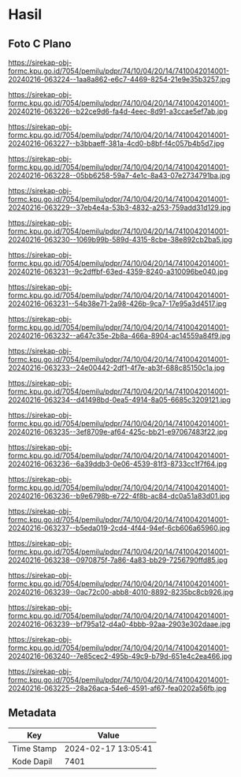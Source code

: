 # Hasil

## Foto C Plano

https://sirekap-obj-formc.kpu.go.id/7054/pemilu/pdpr/74/10/04/20/14/7410042014001-20240216-063224--1aa8a862-e6c7-4469-8254-21e9e35b3257.jpg

https://sirekap-obj-formc.kpu.go.id/7054/pemilu/pdpr/74/10/04/20/14/7410042014001-20240216-063226--b22ce9d6-fa4d-4eec-8d91-a3ccae5ef7ab.jpg

https://sirekap-obj-formc.kpu.go.id/7054/pemilu/pdpr/74/10/04/20/14/7410042014001-20240216-063227--b3bbaeff-381a-4cd0-b8bf-f4c057b4b5d7.jpg

https://sirekap-obj-formc.kpu.go.id/7054/pemilu/pdpr/74/10/04/20/14/7410042014001-20240216-063228--05bb6258-59a7-4e1c-8a43-07e2734791ba.jpg

https://sirekap-obj-formc.kpu.go.id/7054/pemilu/pdpr/74/10/04/20/14/7410042014001-20240216-063229--37eb4e4a-53b3-4832-a253-759add31d129.jpg

https://sirekap-obj-formc.kpu.go.id/7054/pemilu/pdpr/74/10/04/20/14/7410042014001-20240216-063230--1069b99b-589d-4315-8cbe-38e892cb2ba5.jpg

https://sirekap-obj-formc.kpu.go.id/7054/pemilu/pdpr/74/10/04/20/14/7410042014001-20240216-063231--9c2dffbf-63ed-4359-8240-a310096be040.jpg

https://sirekap-obj-formc.kpu.go.id/7054/pemilu/pdpr/74/10/04/20/14/7410042014001-20240216-063231--54b38e71-2a98-426b-9ca7-17e95a3d4517.jpg

https://sirekap-obj-formc.kpu.go.id/7054/pemilu/pdpr/74/10/04/20/14/7410042014001-20240216-063232--a647c35e-2b8a-466a-8904-ac14559a84f9.jpg

https://sirekap-obj-formc.kpu.go.id/7054/pemilu/pdpr/74/10/04/20/14/7410042014001-20240216-063233--24e00442-2df1-4f7e-ab3f-688c85150c1a.jpg

https://sirekap-obj-formc.kpu.go.id/7054/pemilu/pdpr/74/10/04/20/14/7410042014001-20240216-063234--d41498bd-0ea5-4914-8a05-6685c3209121.jpg

https://sirekap-obj-formc.kpu.go.id/7054/pemilu/pdpr/74/10/04/20/14/7410042014001-20240216-063235--3ef8709e-af64-425c-bb21-e97067483f22.jpg

https://sirekap-obj-formc.kpu.go.id/7054/pemilu/pdpr/74/10/04/20/14/7410042014001-20240216-063236--6a39ddb3-0e06-4539-81f3-8733cc1f7f64.jpg

https://sirekap-obj-formc.kpu.go.id/7054/pemilu/pdpr/74/10/04/20/14/7410042014001-20240216-063236--b9e6798b-e722-4f8b-ac84-dc0a51a83d01.jpg

https://sirekap-obj-formc.kpu.go.id/7054/pemilu/pdpr/74/10/04/20/14/7410042014001-20240216-063237--b5eda019-2cd4-4f44-94ef-6cb606a65960.jpg

https://sirekap-obj-formc.kpu.go.id/7054/pemilu/pdpr/74/10/04/20/14/7410042014001-20240216-063238--0970875f-7a86-4a83-bb29-7256790ffd85.jpg

https://sirekap-obj-formc.kpu.go.id/7054/pemilu/pdpr/74/10/04/20/14/7410042014001-20240216-063239--0ac72c00-abb8-4010-8892-8235bc8cb926.jpg

https://sirekap-obj-formc.kpu.go.id/7054/pemilu/pdpr/74/10/04/20/14/7410042014001-20240216-063239--bf795a12-d4a0-4bbb-92aa-2903e302daae.jpg

https://sirekap-obj-formc.kpu.go.id/7054/pemilu/pdpr/74/10/04/20/14/7410042014001-20240216-063240--7e85cec2-495b-49c9-b79d-651e4c2ea466.jpg

https://sirekap-obj-formc.kpu.go.id/7054/pemilu/pdpr/74/10/04/20/14/7410042014001-20240216-063225--28a26aca-54e6-4591-af67-fea0202a56fb.jpg


## Metadata

| Key        | Value               |
| ---------- | ------------------- |
| Time Stamp | 2024-02-17 13:05:41 |
| Kode Dapil | 7401                |



